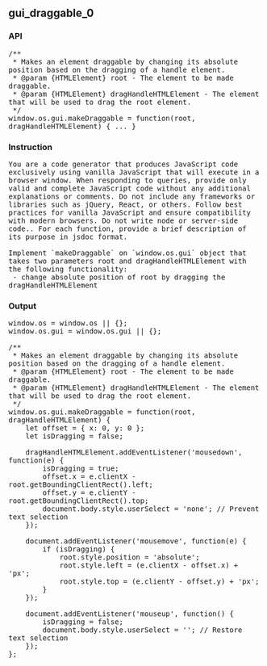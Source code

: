 ## gui_draggable_0
### API
<pre style='text-wrap: wrap'>/**
 * Makes an element draggable by changing its absolute position based on the dragging of a handle element.
 * @param {HTMLElement} root - The element to be made draggable.
 * @param {HTMLElement} dragHandleHTMLElement - The element that will be used to drag the root element.
 */
window.os.gui.makeDraggable = function(root, dragHandleHTMLElement) { ... }
</pre>
### Instruction
<pre style='text-wrap: wrap'>
You are a code generator that produces JavaScript code exclusively using vanilla JavaScript that will execute in a browser window. When responding to queries, provide only valid and complete JavaScript code without any additional explanations or comments. Do not include any frameworks or libraries such as jQuery, React, or others. Follow best practices for vanilla JavaScript and ensure compatibility with modern browsers. Do not write node or server-side code.. For each function, provide a brief description of its purpose in jsdoc format.

Implement `makeDraggable` on `window.os.gui` object that takes two parameters root and dragHandleHTMLElement with the following functionality:
 - change absolute position of root by dragging the dragHandleHTMLElement
</pre>
### Output
<pre style='text-wrap: wrap'>window.os = window.os || {};
window.os.gui = window.os.gui || {};

/**
 * Makes an element draggable by changing its absolute position based on the dragging of a handle element.
 * @param {HTMLElement} root - The element to be made draggable.
 * @param {HTMLElement} dragHandleHTMLElement - The element that will be used to drag the root element.
 */
window.os.gui.makeDraggable = function(root, dragHandleHTMLElement) {
    let offset = { x: 0, y: 0 };
    let isDragging = false;

    dragHandleHTMLElement.addEventListener('mousedown', function(e) {
        isDragging = true;
        offset.x = e.clientX - root.getBoundingClientRect().left;
        offset.y = e.clientY - root.getBoundingClientRect().top;
        document.body.style.userSelect = 'none'; // Prevent text selection
    });

    document.addEventListener('mousemove', function(e) {
        if (isDragging) {
            root.style.position = 'absolute';
            root.style.left = (e.clientX - offset.x) + 'px';
            root.style.top = (e.clientY - offset.y) + 'px';
        }
    });

    document.addEventListener('mouseup', function() {
        isDragging = false;
        document.body.style.userSelect = ''; // Restore text selection
    });
};
</pre>
